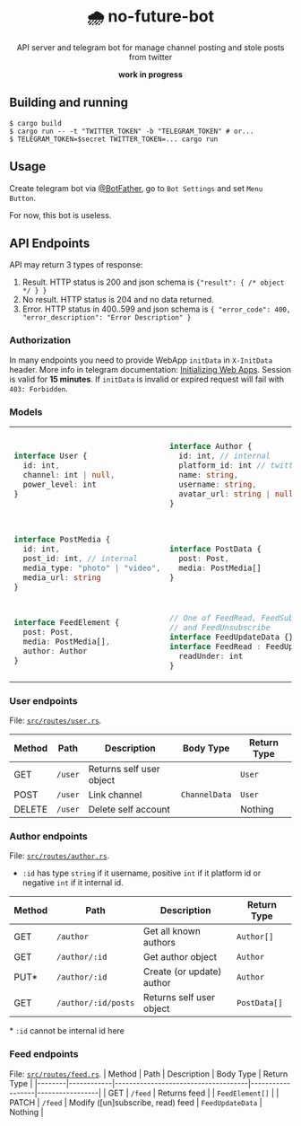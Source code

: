 <div align="center">
  <h1>🌧 no-future-bot</h1>
  <p>API server and telegram bot for manage channel posting and stole posts from twitter</p>
  <b>work in progress</b>
</div>

## Building and running ##

```console
$ cargo build
$ cargo run -- -t "TWITTER_TOKEN" -b "TELEGRAM_TOKEN" # or...
$ TELEGRAM_TOKEN=$secret TWITTER_TOKEN=... cargo run
```

## Usage ##
Create telegram bot via [@BotFather](https://t.me/botfather),
  go to `Bot Settings` and set `Menu Button`.

For now, this bot is useless.

## API Endpoints ##
API may return 3 types of response:

1. Result. HTTP status is 200 and json schema is `{"result": { /* object */ } }`
2. No result. HTTP status is 204 and no data returned.
3. Error. HTTP status in 400..599 and json schema is `{ "error_code": 400, "error_description": "Error Description" }`

### Authorization ###
In many endpoints you need to provide WebApp `initData` in `X-InitData` header.
More info in telegram documentation: [Initializing Web Apps](https://core.telegram.org/bots/webapps#initializing-web-apps).
Session is valid for **15 minutes**. If `initData` is invalid or expired request will fail with `403: Forbidden`.

### Models ###

<table>
<tr>
<td>

```ts
interface User {
  id: int,
  channel: int | null,
  power_level: int
}
```
</td>
<td>

```ts
interface Author {
  id: int, // internal
  platform_id: int // twitter
  name: string,
  username: string,
  avatar_url: string | null
}
```
</td>
<td>

```ts
interface Post {
  id: int, // internal
  platform_id: int // twitter
  author_id: int, // internal
  text: string,
  source_url: string,
  source_text: string
}
```
</td>
</tr>
<tr>
<td>

```ts
interface PostMedia {
  id: int,
  post_id: int, // internal
  media_type: "photo" | "video",
  media_url: string
}
```
</td>
<td>

```ts
interface PostData {
  post: Post,
  media: PostMedia[]
}
```
</td>
<td>

```ts
interface ChannelData {
  // Integer or string that
  // starts with '@'
  channel_id: string
}
```
</td>
</tr>
<tr>
<td>

```ts
interface FeedElement {
  post: Post,
  media: PostMedia[],
  author: Author
}
```
</td>
<td>

```ts
// One of FeedRead, FeedSubscribe
// and FeedUnsubscribe 
interface FeedUpdateData {}
interface FeedRead : FeedUpdateData {
  readUnder: int
}
```
</td>
<td>

```ts
interface FeedSubscribe : FeedUpdateData {
  subscribe: string // see ':id' in
}                   // author endpoints
interface FeedUnsubscribe : FeedUpdateData {
  unsubscribe: string
}
```
</td>

</tr>
</table>

### User endpoints ###
File: [`src/routes/user.rs`](src/routes/user.rs).

| Method | Path       | Description              | Body Type     | Return Type |
|--------|------------|--------------------------|---------------|-------------|
| GET    | `/user`    | Returns self user object |               | `User`      |
| POST   | `/user`    | Link channel             | `ChannelData` | `User`      |
| DELETE | `/user`    | Delete self account      |               | Nothing     |

### Author endpoints ###
File: [`src/routes/author.rs`](src/routes/author.rs).

- `:id` has type `string` if it username, positive `int` if it platform id
  or negative `int` if it internal id.

| Method | Path                | Description               | Return Type  |
|--------|---------------------|---------------------------|--------------|
| GET    | `/author`           | Get all known authors     | `Author[]`   |
| GET    | `/author/:id`       | Get author object         | `Author`     |
| PUT*   | `/author/:id`       | Create (or update) author | `Author`     |
| GET    | `/author/:id/posts` | Returns self user object  | `PostData[]` |

\* `:id` cannot be internal id here

### Feed endpoints ###
File: [`src/routes/feed.rs`](src/routes/feed.rs).
| Method | Path       | Description                         | Body Type        | Return Type     |
|--------|------------|-------------------------------------|------------------|-----------------|
| GET    | `/feed`    | Returns feed                        |                  | `FeedElement[]` |
| PATCH  | `/feed`    | Modify ([un]subscribe, read) feed   | `FeedUpdateData` | Nothing         |

